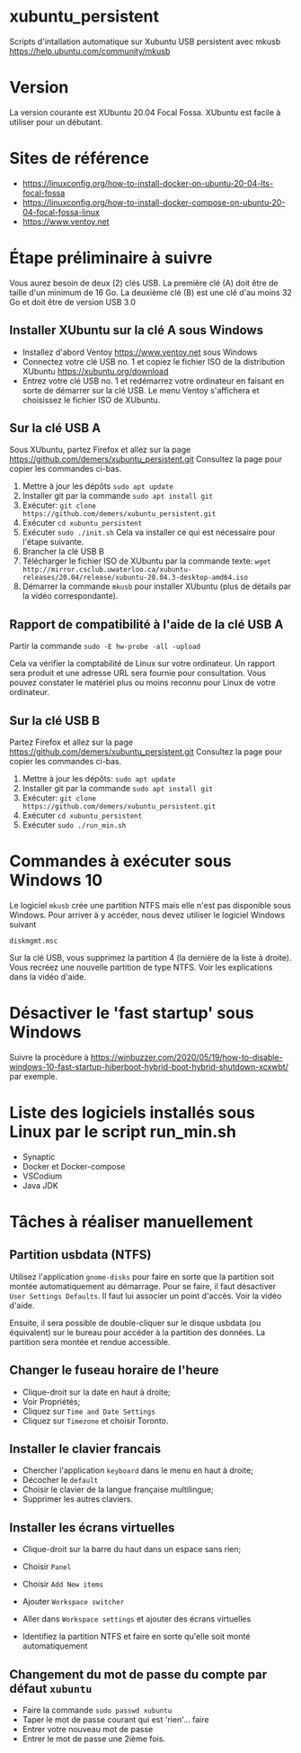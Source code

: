 # xubuntu_persistent

Scripts d'intallation automatique sur Xubuntu USB persistent avec mkusb https://help.ubuntu.com/community/mkusb

# Version

La version courante est XUbuntu 20.04 Focal Fossa.  XUbuntu est facile à utiliser pour un débutant.

# Sites de référence

* https://linuxconfig.org/how-to-install-docker-on-ubuntu-20-04-lts-focal-fossa
* https://linuxconfig.org/how-to-install-docker-compose-on-ubuntu-20-04-focal-fossa-linux
* https://www.ventoy.net

# Étape préliminaire à suivre

Vous aurez besoin de deux (2) clés USB.  La première clé (A) doit être de
taille d'un minimum de 16 Go.  La deuxième clé (B) est une clé d'au moins 32
Go et doit être de version USB 3.0

## Installer XUbuntu sur la clé A sous Windows

* Installez d'abord Ventoy https://www.ventoy.net sous Windows
* Connectez votre clé USB no. 1 et copiez le fichier ISO de la distribution
  XUbuntu https://xubuntu.org/download
* Entrez votre clé USB no. 1 et redémarrez votre ordinateur en faisant en sorte de démarrer sur la clé USB.  Le menu Ventoy s'affichera et choisissez le fichier ISO de XUbuntu.

## Sur la clé USB A

Sous XUbuntu, partez Firefox et allez sur la page https://github.com/demers/xubuntu_persistent.git  Consultez la page pour copier les commandes ci-bas.

1. Mettre à jour les dépôts `sudo apt update`
1. Installer git par la commande `sudo apt install git`
2. Exécuter: `git clone https://github.com/demers/xubuntu_persistent.git`
3. Exécuter `cd xubuntu_persistent`
4. Exécuter `sudo ./init.sh`  Cela va installer ce qui est nécessaire pour l'étape suivante.
5. Brancher la clé USB B
6. Télécharger le fichier ISO de XUbuntu par la commande texte: `wget http://mirror.csclub.uwaterloo.ca/xubuntu-releases/20.04/release/xubuntu-20.04.3-desktop-amd64.iso`
7. Démarrer la commande `mkusb` pour installer XUbuntu (plus de détails par la vidéo correspondante).

## Rapport de compatibilité à l'aide de la clé USB A

Partir la commande `sudo -E hw-probe -all -upload`  

Cela va vérifier la comptabilité de Linux sur votre ordinateur.  Un rapport sera produit et une adresse URL sera fournie pour consultation.  Vous pouvez constater le matériel plus ou moins reconnu pour Linux de votre ordinateur.


## Sur la clé USB B

Partez Firefox et allez sur la page https://github.com/demers/xubuntu_persistent.git  Consultez la page pour copier les commandes ci-bas.

1. Mettre à jour les dépôts: `sudo apt update`
1. Installer git par la commande `sudo apt install git`
2. Exécuter: `git clone https://github.com/demers/xubuntu_persistent.git`
3. Exécuter `cd xubuntu_persistent`
4. Exécuter `sudo ./run_min.sh`

# Commandes à exécuter sous Windows 10

Le logiciel `mkusb` crée une partition NTFS mais elle n'est pas disponible sous Windows.  Pour arriver à y accéder, nous devez utiliser le logiciel Windows suivant

```
diskmgmt.msc
```

Sur la clé USB, vous supprimez la partition 4 (la dernière de la liste à droite).  Vous recréez une nouvelle partition de type NTFS.  Voir les explications dans la vidéo d'aide.

# Désactiver le 'fast startup' sous Windows

Suivre la procédure à https://winbuzzer.com/2020/05/19/how-to-disable-windows-10-fast-startup-hiberboot-hybrid-boot-hybrid-shutdown-xcxwbt/ par exemple.

# Liste des logiciels installés sous Linux par le script run_min.sh

* Synaptic
* Docker et Docker-compose
* VSCodium
* Java JDK

# Tâches à réaliser manuellement

## Partition usbdata (NTFS)

Utilisez l'application `gnome-disks` pour faire en sorte que la partition soit
montée automatiquement au démarrage.  Pour se faire, il faut désactiver `User Settings Defaults`.  Il faut lui associer un point d'accès.
Voir la vidéo d'aide.

Ensuite, il sera possible de double-cliquer sur le disque usbdata (ou équivalent) sur le bureau pour accéder à la partition des données.  La partition sera montée et rendue accessible.

## Changer le fuseau horaire de l'heure

* Clique-droit sur la date en haut à droite;
* Voir Propriétés;
* Cliquez sur `Time and Date Settings`
* Cliquez sur `Timezone` et choisir Toronto.

## Installer le clavier francais

* Chercher l'application `keyboard` dans le menu en haut à droite;
* Décocher le `default`
* Choisir le clavier de la langue française multilingue;
* Supprimer les autres claviers.

## Installer les écrans virtuelles

* Clique-droit sur la barre du haut dans un espace sans rien;
* Choisir `Panel`
* Choisir `Add New items`
* Ajouter `Workspace switcher`
* Aller dans `Workspace settings` et ajouter des écrans virtuelles

* Identifiez la partition NTFS et faire en sorte qu'elle soit monté automatiquement

## Changement du mot de passe du compte par défaut `xubuntu`

* Faire la commande `sudo passwd xubuntu`
* Taper le mot de passe courant qui est 'rien'... faire <entrer>
* Entrer votre nouveau mot de passe
* Entrer le mot de passe une 2ième fois.

